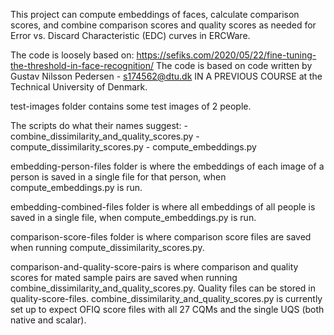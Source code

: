 This project can compute embeddings of faces, calculate comparison scores, and combine comparison scores and quality scores as needed for Error vs. Discard Characteristic (EDC) curves in ERCWare.

The code is loosely based on: https://sefiks.com/2020/05/22/fine-tuning-the-threshold-in-face-recognition/
The code is based on code written by Gustav Nilsson Pedersen - s174562@dtu.dk IN A PREVIOUS COURSE at the Technical University of Denmark.

test-images folder contains some test images of 2 people.

The scripts do what their names suggest:
    - combine_dissimilarity_and_quality_scores.py
    - compute_dissimilarity_scores.py
    - compute_embeddings.py

embedding-person-files folder is where the embeddings of each image of a person is saved in a single file for that person, when compute_embeddings.py is run.

embedding-combined-files folder is where all embeddings of all people is saved in a single file, when compute_embeddings.py is run.

comparison-score-files folder is where comparison score files are saved when running compute_dissimilarity_scores.py.

comparison-and-quality-score-pairs is where comparison and quality scores for mated sample pairs are saved when running combine_dissimilarity_and_quality_scores.py. Quality files can be stored in quality-score-files. combine_dissimilarity_and_quality_scores.py is currently set up to expect OFIQ score files with all 27 CQMs and the single UQS (both native and scalar).